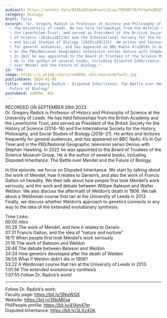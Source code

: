 ```yaml
---
audiourl: https://anchor.fm/s/822ba20/podcast/play/76548710/https%3A%2F%2Fd3ctxlq1ktw2nl.cloudfront.net%2Fstaging%2F2023-8-29%2F4384bb1b-fb31-841a-5582-e4692bdd836e.m4a
category: Biology
draft: false
excerpt: "Dr. Gregory Radick is Professor of History and Philosophy of Science at\
  \ the University of Leeds. He has held fellowships from the British Academy and\
  \ the Leverhulme Trust, and served as President of the British Society for the History\
  \ of Science (2014\u201216) and the International Society for the History, Philosophy,\
  \ and Social Studies of Biology (2019\u201221). He writes and lectures frequently\
  \ for general audiences, and has appeared on BBC Radio 4\u2019s In Our Time and\
  \ in the PBS/National Geographic television series Genius with Stephen Hawking.\
  \ In 2022 he was appointed to the Board of Trustees of the Science Museum Group.\
  \ He is the author of several books, including Disputed Inheritance: The Battle\
  \ over Mendel and the Future of Biology."
id: '896'
image: https://i.ytimg.com/vi/vo0Ghd_-A3c/maxresdefault.jpg
publishDate: 2024-02-05
title: '#896 Gregory Radick - Disputed Inheritance: The Battle over Mendel and the
  Future of Biology'
youtubeid: vo0Ghd_-A3c
---
```

<div class="timelinks">

RECORDED ON SEPTEMBER 29th 2023.  
Dr. Gregory Radick is Professor of History and Philosophy of Science at the University of Leeds. He has held fellowships from the British Academy and the Leverhulme Trust, and served as President of the British Society for the History of Science (2014‒16) and the International Society for the History, Philosophy, and Social Studies of Biology (2019‒21). He writes and lectures frequently for general audiences, and has appeared on BBC Radio 4’s In Our Time and in the PBS/National Geographic television series Genius with Stephen Hawking. In 2022 he was appointed to the Board of Trustees of the Science Museum Group. He is the author of several books, including Disputed Inheritance: The Battle over Mendel and the Future of Biology.

In this episode, we focus on Disputed Inheritance. We start by talking about the work of Mendel, how it relates to Darwin’s, and also the work of Francis Galton on heredity. We then talk about how people first took Mendel’s work seriously, and the work and debate between William Bateson and Walter Weldon. We also discuss the aftermath of Weldon’s death in 1906. We talk about a Weldonian course that ran at the University of Leeds in 2013. Finally, we discuss whether Weldon’s approach to genetics connects in any way to the idea of the extended evolutionary synthesis.

Time Links:  
<time>00:00</time> Intro  
<time>00:28</time> The work of Mendel, and how it relates to Darwin  
<time>07:31</time> Francis Galton, and the idea of “nature and nurture”  
<time>18:11</time> When people first took Mendel’s work seriously  
<time>21:16</time> The work of Bateson and Weldon  
<time>26:48</time> The debate between Bateson and Weldon  
<time>34:24</time> How genetics developed after the death of Weldon  
<time>38:55</time> What if Weldon didn’t die in 1906?  
<time>53:22</time> A Weldonian course that ran at the University of Leeds in 2013  
<time>1:01:56</time> The extended evolutionary synthesis  
<time>1:07:55</time> Follow Dr. Radick’s work!

---

Follow Dr. Radick’s work:  
Faculty page: https://bit.ly/3NisWQX  
Website: https://bit.ly/3NoM0xe  
PhilPeople profile: https://bit.ly/41Am47m  
Disputed Inheritance: https://bit.ly/3LXz4Ok
</div>

